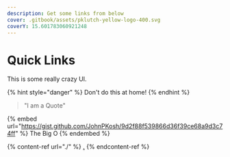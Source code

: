 ```yaml
---
description: Get some links from below
cover: .gitbook/assets/pklutch-yellow-logo-400.svg
coverY: 15.601783060921248
---
```


# Quick Links

This is some really crazy UI.

{% hint style="danger" %}
Don't do this at home!
{% endhint %}

> "I am a Quote"

{% embed url="https://gist.github.com/JohnPKosh/9d2f88f539866d36f39ce68a9d3c74ff" %}
The Big O
{% endembed %}

{% content-ref url="./" %}
[.](./)
{% endcontent-ref %}
